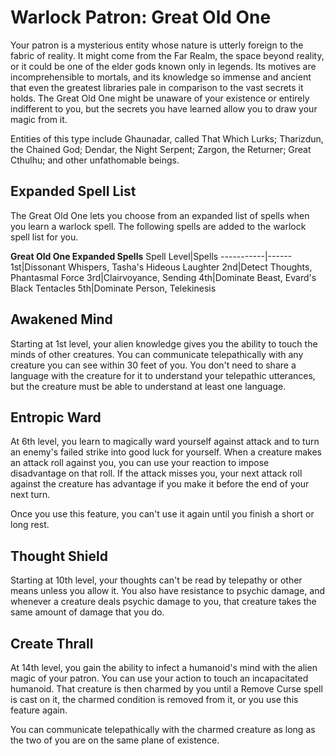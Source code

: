# Warlock Patron: Great Old One
Your patron is a mysterious entity whose nature is utterly foreign to the fabric of reality. It might come from the Far Realm, the space beyond reality, or it could be one of the elder gods known only in legends. Its motives are incomprehensible to mortals, and its knowledge so immense and ancient that even the greatest libraries pale in comparison to the vast secrets it holds. The Great Old One might be unaware of your existence or entirely indifferent to you, but the secrets you have learned allow you to draw your magic from it.

Entities of this type include Ghaunadar, called That Which Lurks; Tharizdun, the Chained God; Dendar, the Night Serpent; Zargon, the Returner; Great Cthulhu; and other unfathomable beings.

## Expanded Spell List
The Great Old One lets you choose from an expanded list of spells when you learn a warlock spell. The following spells are added to the warlock spell list for you.

**Great Old One Expanded Spells**
Spell Level|Spells
-----------|------
1st|Dissonant Whispers, Tasha's Hideous Laughter
2nd|Detect Thoughts, Phantasmal Force
3rd|Clairvoyance, Sending
4th|Dominate Beast, Evard's Black Tentacles
5th|Dominate Person, Telekinesis

## Awakened Mind
Starting at 1st level, your alien knowledge gives you the ability to touch the minds of other creatures. You can communicate telepathically with any creature you can see within 30 feet of you. You don't need to share a language with the creature for it to understand your telepathic utterances, but the creature must be able to understand at least one language.

## Entropic Ward
At 6th level, you learn to magically ward yourself against attack and to turn an enemy's failed strike into good luck for yourself. When a creature makes an attack roll against you, you can use your reaction to impose disadvantage on that roll. If the attack misses you, your next attack roll against the creature has advantage if you make it before the end of your next turn.

Once you use this feature, you can't use it again until you finish a short or long rest.

## Thought Shield
Starting at 10th level, your thoughts can't be read by telepathy or other means unless you allow it. You also have resistance to psychic damage, and whenever a creature deals psychic damage to you, that creature takes the same amount of damage that you do.

## Create Thrall
At 14th level, you gain the ability to infect a humanoid's mind with the alien magic of your patron. You can use your action to touch an incapacitated humanoid. That creature is then charmed by you until a Remove Curse spell is cast on it, the charmed condition is removed from it, or you use this feature again.

You can communicate telepathically with the charmed creature as long as the two of you are on the same plane of existence.
